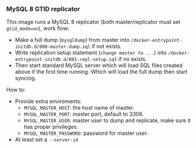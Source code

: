 ### MySQL 8 GTID replicator

This image runs a MySQL 8 replicator (both master/replicator must set `gtid_mode=on`), work flow:

- Make a full dump (`mysqldump`) from master into `/docker-entrypoint-initdb.d/000-master-dump.sql` if not exists.
- Write replication setup statement (`change master to ...`) into `/docker-entrypoint-initdb.d/001-repl-setup.sql` if no exists.
- Then start standard MySQL server which will load SQL files created above if the first time running.
  Which will load the full dump then start syncing.

How to:
  - Provide extra enviroments: 
    - `MYSQL_MASTER_HOST`: the host name of master.
    - `MYSQL_MASTER_PORT`: master port, default to 3306.
    - `MYSQL_MASTER_USER`: master user to dump and replicate, make sure it has proper privileges.
    - `MYSQL_MASTER_PASSWORD`: password for master user.
  - At least set a `--server-id`
